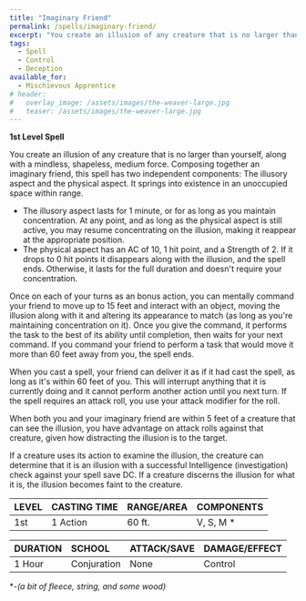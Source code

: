 ```yaml
---
title: "Imaginary Friend"
permalink: /spells/imaginary-friend/
excerpt: "You create an illusion of any creature that is no larger than yourself, along with a mindless, shapeless, medium force - composing together an imaginary friend."
tags:
  - Spell
  - Control
  - Deception
available_for:
  - Mischievous Apprentice
# header:
#   overlay_image: /assets/images/the-weaver-large.jpg
#   teaser: /assets/images/the-weaver-large.jpg
---
```


**1st Level Spell** 

You create an illusion of any creature that is no larger than yourself, along with a mindless, shapeless, medium force. Composing together an imaginary friend, this spell has two independent components: The illusory aspect and the physical aspect. It springs into existence in an unoccupied space within range.

- The illusory aspect lasts for 1 minute, or for as long as you maintain concentration. At any point, and as long as the physical aspect is still active, you may resume concentrating on the illusion, making it reappear at the appropriate position.
- The physical aspect has an AC of 10, 1 hit point, and a Strength of 2. If it drops to 0 hit points it disappears along with the illusion, and the spell ends. Otherwise, it lasts for the full duration and doesn't require your concentration.

Once on each of your turns as an bonus action, you can mentally command your friend to move up to 15 feet and interact with an object, moving the illusion along with it and altering its appearance to match (as long as you're maintaining concentration on it). Once you give the command, it performs the task to the best of its ability until completion, then waits for your next command. If you command your friend to perform a task that would move it more than 60 feet away from you, the spell ends.

When you cast a spell, your friend can deliver it as if it had cast the spell, as long as it's within 60 feet of you. This will interrupt anything that it is currently doing and it cannot perform another action until you next turn. If the spell requires an attack roll, you use your attack modifier for the roll.

When both you and your imaginary friend are within 5 feet of a creature that can see the illusion, you have advantage on attack rolls against that creature, given how distracting the illusion is to the target.

If a creature uses its action to examine the illusion, the creature can determine that it is an illusion with a successful Intelligence (investigation) check against your spell save DC. If a creature discerns the illusion for what it is, the illusion becomes faint to the creature.

| LEVEL          | CASTING TIME   | RANGE/AREA     | COMPONENTS     |
| :------------- | :------------- | :------------- | :------------- |
| 1st            | 1 Action <i class="fa-solid fa-registered"></i>     | 60 ft.         | V, S, M *      |

| DURATION       | SCHOOL         | ATTACK/SAVE    | DAMAGE/EFFECT  |
| :------------- | :------------- | :------------- | :------------- |
| <i class="fa-solid fa-copyright"></i> 1 Hour       | Conjuration  | None         | Control     |

\*-*(a bit of fleece, string, and some wood)*
